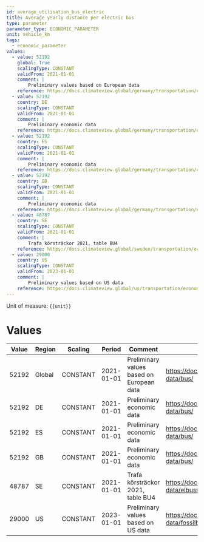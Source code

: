```yaml
---
id: average_utilisation_bus_electric
title: Average yearly distance per electric bus
type: parameter
parameter_type: ECONOMIC_PARAMETER
unit: vehicle_km
tags:
  - economic_parameter
values:
  - value: 52192
    global: True
    scalingType: CONSTANT
    validFrom: 2021-01-01
    comment: |
        Preliminary values based on European data
    reference: https://docs.climateview.global/germany/transportation/economic-data/bus/
  - value: 52192
    country: DE
    scalingType: CONSTANT
    validFrom: 2021-01-01
    comment: |
        Preliminary economic data
    reference: https://docs.climateview.global/germany/transportation/economic-data/bus/
  - value: 52192
    country: ES
    scalingType: CONSTANT
    validFrom: 2021-01-01
    comment: |
        Preliminary economic data
    reference: https://docs.climateview.global/germany/transportation/economic-data/bus/
  - value: 52192
    country: GB
    scalingType: CONSTANT
    validFrom: 2021-01-01
    comment: |
        Preliminary economic data
    reference: https://docs.climateview.global/germany/transportation/economic-data/bus/
  - value: 48787
    country: SE
    scalingType: CONSTANT
    validFrom: 2021-01-01
    comment: |
        Trafa körsträckor 2021, table BU4
    reference: https://docs.climateview.global/sweden/transportation/economic-data/elbuss/
  - value: 29000
    country: US
    scalingType: CONSTANT
    validFrom: 2023-01-01
    comment: |
        Preliminary values based on US data
    reference: https://docs.climateview.global/us/transportation/economic-data/fossilbus/
---
```



Unit of measure: `{{unit}}`


# Values


| Value | Region | Scaling | Period | Comment | Reference |
|-------|--------|---------|--------|---------|-----------|
| 52192 | Global | CONSTANT | 2021-01-01 | Preliminary values based on European data | https://docs.climateview.global/germany/transportation/economic-data/bus/ |
| 52192 | DE | CONSTANT | 2021-01-01 | Preliminary economic data | https://docs.climateview.global/germany/transportation/economic-data/bus/ |
| 52192 | ES | CONSTANT | 2021-01-01 | Preliminary economic data | https://docs.climateview.global/germany/transportation/economic-data/bus/ |
| 52192 | GB | CONSTANT | 2021-01-01 | Preliminary economic data | https://docs.climateview.global/germany/transportation/economic-data/bus/ |
| 48787 | SE | CONSTANT | 2021-01-01 | Trafa körsträckor 2021, table BU4 | https://docs.climateview.global/sweden/transportation/economic-data/elbuss/ |
| 29000 | US | CONSTANT | 2023-01-01 | Preliminary values based on US data | https://docs.climateview.global/us/transportation/economic-data/fossilbus/ |


